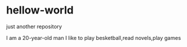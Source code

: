 # hellow-world
just another repository

I am a 20-year-old man
I like to play besketball,read novels,play games
